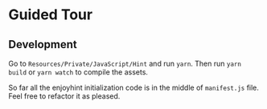 # Guided Tour

## Development

Go to `Resources/Private/JavaScript/Hint` and run `yarn`. Then run `yarn build` or `yarn watch` to compile the assets.

So far all the enjoyhint initialization code is in the middle of `manifest.js` file. Feel free to refactor it as pleased.
